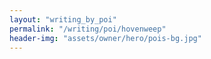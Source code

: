 ```yaml
---
layout: "writing_by_poi"
permalink: "/writing/poi/hovenweep"
header-img: "assets/owner/hero/pois-bg.jpg"
---
```

